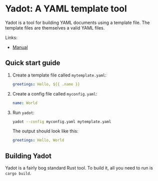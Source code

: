 # Yadot: A YAML template tool

Yadot is a tool for building YAML documents using a template file. The template files
are themselves a valid YAML files.

Links:

- [Manual](./docs/Manual.md)

## Quick start guide

1. Create a template file called `mytemplate.yaml`:

   ```yaml
   greetings: Hello, ${{ .name }}
   ```

2. Create a config file called `myconfig.yaml`:

   ```yaml
   name: World
   ```

3. Run `yadot`:

   ```bash
   yadot --config myconfig.yaml mytemplate.yaml
   ```

   The output should look like this:

   ```yaml
   greetings: Hello, World
   ```

## Building Yadot

Yadot is a fairly bog standard Rust tool. To build it, all you need to run is
`cargo build`.
